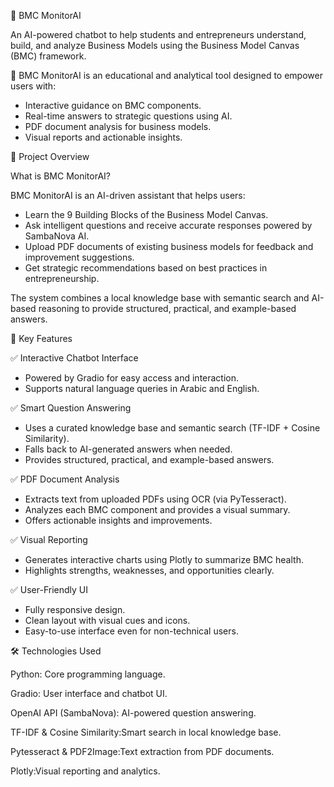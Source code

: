 🌟 BMC MonitorAI

An AI-powered chatbot to help students and entrepreneurs understand, build, and analyze Business Models using the Business Model Canvas (BMC) framework.

🚀 BMC MonitorAI is an educational and analytical tool designed to empower users with:
- Interactive guidance on BMC components.
- Real-time answers to strategic questions using AI.
- PDF document analysis for business models.
- Visual reports and actionable insights.


 🎯 Project Overview

 What is BMC MonitorAI?

BMC MonitorAI is an AI-driven assistant that helps users:
- Learn the 9 Building Blocks of the Business Model Canvas.
- Ask intelligent questions and receive accurate responses powered by SambaNova AI.
- Upload PDF documents of existing business models for feedback and improvement suggestions.
- Get strategic recommendations based on best practices in entrepreneurship.

The system combines a local knowledge base with semantic search and AI-based reasoning to provide structured, practical, and example-based answers.

🧠 Key Features

✅ Interactive Chatbot Interface
- Powered by Gradio for easy access and interaction.
- Supports natural language queries in Arabic and English.

✅ Smart Question Answering
- Uses a curated knowledge base and semantic search (TF-IDF + Cosine Similarity).
- Falls back to AI-generated answers when needed.
- Provides structured, practical, and example-based answers.

✅ PDF Document Analysis
- Extracts text from uploaded PDFs using OCR (via PyTesseract).
- Analyzes each BMC component and provides a visual summary.
- Offers actionable insights and improvements.

✅ Visual Reporting
- Generates interactive charts using Plotly to summarize BMC health.
- Highlights strengths, weaknesses, and opportunities clearly.

✅ User-Friendly UI
- Fully responsive design.
- Clean layout with visual cues and icons.
- Easy-to-use interface even for non-technical users.
 
 🛠️ Technologies Used

Python: Core programming language.

Gradio: User interface and chatbot UI.

OpenAI API (SambaNova): AI-powered question answering. 

TF-IDF & Cosine Similarity:Smart search in local knowledge base.

Pytesseract & PDF2Image:Text extraction from PDF documents.

Plotly:Visual reporting and analytics.
